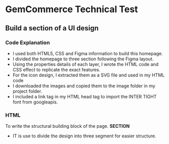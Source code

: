 # GemCommerce Technical Test

## Build a section of a UI design

### Code Explanation

- I used both HTML5, CSS and Figma information to build this homepage.
- I divided the homepage to three section following the Figma layout.
- Using the properties details of each layer, I wrote the HTML code and CSS effect to replicate the exact features.
- For the icon design, I extracted them as a SVG file and used in my HTML code
- I downloaded the images and copied them to the image folder in my project folder.
- I included a link tag in my HTML head tag to import the INTER TIGHT font from googleapis.

### HTML

To write the structural building block of the page.
**SECTION**

- IT is use to divide the design into three segment for easier structure.
